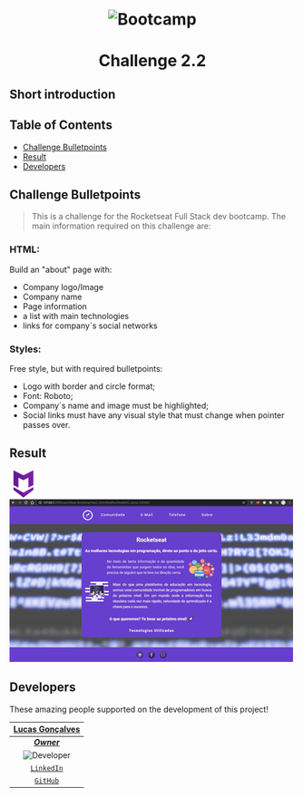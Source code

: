 <h1 align="center"><img alt="Bootcamp" title="Bootcamp" src="https://camo.githubusercontent.com/268b1344409fac98c4eeda520482b6910c4ddcba/68747470733a2f2f73746f726167652e676f6f676c65617069732e636f6d2f676f6c64656e2d77696e642f626f6f7463616d702d6c61756e6368626173652f6c6f676f2e706e67" width="200px" />
</h1>
<h1 align="center">
    <strong> Challenge 2.2</strong>
</h1>

## Short introduction


## Table of Contents
- [Challenge Bulletpoints](#Challenge-Bulletpoints)
- [Result](#Result)
- [Developers](#Developers)

## Challenge Bulletpoints
>This is a challenge for the Rocketseat Full Stack dev bootcamp.
The main information required on this challenge are:

### HTML:
Build an "about" page with:
* Company logo/Image
* Company name
* Page information
* a list with main technologies
* links for company´s social networks  

### Styles:
Free style, but with required bulletpoints:
* Logo with border and circle format;
* Font: Roboto;
* Company´s name and image must be highlighted;
* Social links must have any visual style that must change when pointer passes over.

## Result
![alt text](https://github.com/adam-p/markdown-here/raw/master/src/common/images/icon48.png "Logo Title Text 1")
![grab-landing-page](https://github.com/Auriflanos/Rocketlaunch_bootcamp_Challenge2.2/blob/master/about.gif)
## Developers
These amazing people supported on the development of this project!

| <a href="https://github.com/Auriflanos" target="_blank">**Lucas Gonçalves**</a> | 
| :---: |
| <a href="https://github.com/Auriflanos" target="_blank">***Owner***</a> |
|<img alt="Developer" title="Developer" src="https://avatars0.githubusercontent.com/u/66454089?s=460&u=7d44989a97508ae37a8d5d81fb1bf19e005f15e9&v=4" width="130px" />| 
| <a href="https://www.linkedin.com/in/lucasrgoncalves/" target="_blank">`LinkedIn`</a> | 
| <a href="https://github.com/Auriflanos" target="_blank">`GitHub`</a> 